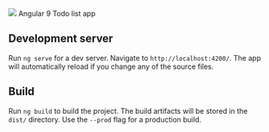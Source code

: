 

<img src="https://github.com/davolu/todoapp-angular9/blob/master/src/assets/img/screen-capture.gif" />
Angular 9 Todo list app


## Development server

Run `ng serve` for a dev server. Navigate to `http://localhost:4200/`. The app will automatically reload if you change any of the source files.

 

## Build

Run `ng build` to build the project. The build artifacts will be stored in the `dist/` directory. Use the `--prod` flag for a production build.
 
